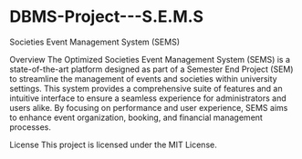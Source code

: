 # DBMS-Project---S.E.M.S

Societies Event Management System (SEMS)


Overview
The Optimized Societies Event Management System (SEMS) is a state-of-the-art platform designed as part of a Semester End Project (SEM) to streamline the management of events and societies within university settings. This system provides a comprehensive suite of features and an intuitive interface to ensure a seamless experience for administrators and users alike. By focusing on performance and user experience, SEMS aims to enhance event organization, booking, and financial management processes.






























License
This project is licensed under the MIT License.